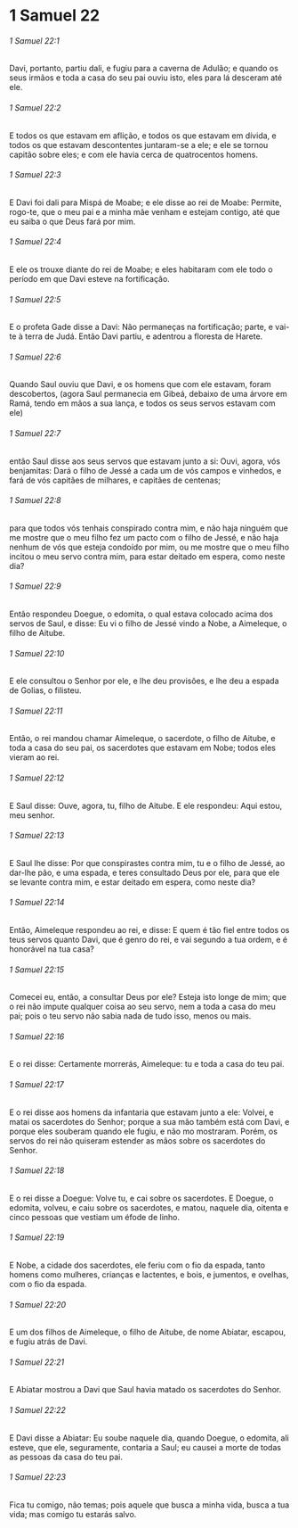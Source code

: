 # 1 Samuel 22

###### 1 Samuel 22:1

Davi, portanto, partiu dali, e fugiu para a caverna de Adulão; e quando os seus irmãos e toda a casa do seu pai ouviu isto, eles para lá desceram até ele.

###### 1 Samuel 22:2

E todos os que estavam em aflição, e todos os que estavam em dívida, e todos os que estavam descontentes juntaram-se a ele; e ele se tornou capitão sobre eles; e com ele havia cerca de quatrocentos homens.

###### 1 Samuel 22:3

E Davi foi dali para Mispá de Moabe; e ele disse ao rei de Moabe: Permite, rogo-te, que o meu pai e a minha mãe venham e estejam contigo, até que eu saiba o que Deus fará por mim.

###### 1 Samuel 22:4

E ele os trouxe diante do rei de Moabe; e eles habitaram com ele todo o período em que Davi esteve na fortificação.

###### 1 Samuel 22:5

E o profeta Gade disse a Davi: Não permaneças na fortificação; parte, e vai-te à terra de Judá. Então Davi partiu, e adentrou a floresta de Harete.

###### 1 Samuel 22:6

Quando Saul ouviu que Davi, e os homens que com ele estavam, foram descobertos, (agora Saul permanecia em Gibeá, debaixo de uma árvore em Ramá, tendo em mãos a sua lança, e todos os seus servos estavam com ele)

###### 1 Samuel 22:7

então Saul disse aos seus servos que estavam junto a si: Ouvi, agora, vós benjamitas: Dará o filho de Jessé a cada um de vós campos e vinhedos, e fará de vós capitães de milhares, e capitães de centenas;

###### 1 Samuel 22:8

para que todos vós tenhais conspirado contra mim, e não haja ninguém que me mostre que o meu filho fez um pacto com o filho de Jessé, e não haja nenhum de vós que esteja condoído por mim, ou me mostre que o meu filho incitou o meu servo contra mim, para estar deitado em espera, como neste dia?

###### 1 Samuel 22:9

Então respondeu Doegue, o edomita, o qual estava colocado acima dos servos de Saul, e disse: Eu vi o filho de Jessé vindo a Nobe, a Aimeleque, o filho de Aitube.

###### 1 Samuel 22:10

E ele consultou o Senhor por ele, e lhe deu provisões, e lhe deu a espada de Golias, o filisteu.

###### 1 Samuel 22:11

Então, o rei mandou chamar Aimeleque, o sacerdote, o filho de Aitube, e toda a casa do seu pai, os sacerdotes que estavam em Nobe; todos eles vieram ao rei.

###### 1 Samuel 22:12

E Saul disse: Ouve, agora, tu, filho de Aitube. E ele respondeu: Aqui estou, meu senhor.

###### 1 Samuel 22:13

E Saul lhe disse: Por que conspirastes contra mim, tu e o filho de Jessé, ao dar-lhe pão, e uma espada, e teres consultado Deus por ele, para que ele se levante contra mim, e estar deitado em espera, como neste dia?

###### 1 Samuel 22:14

Então, Aimeleque respondeu ao rei, e disse: E quem é tão fiel entre todos os teus servos quanto Davi, que é genro do rei, e vai segundo a tua ordem, e é honorável na tua casa?

###### 1 Samuel 22:15

Comecei eu, então, a consultar Deus por ele? Esteja isto longe de mim; que o rei não impute qualquer coisa ao seu servo, nem a toda a casa do meu pai; pois o teu servo não sabia nada de tudo isso, menos ou mais.

###### 1 Samuel 22:16

E o rei disse: Certamente morrerás, Aimeleque: tu e toda a casa do teu pai.

###### 1 Samuel 22:17

E o rei disse aos homens da infantaria que estavam junto a ele: Volvei, e matai os sacerdotes do Senhor; porque a sua mão também está com Davi, e porque eles souberam quando ele fugiu, e não mo mostraram. Porém, os servos do rei não quiseram estender as mãos sobre os sacerdotes do Senhor.

###### 1 Samuel 22:18

E o rei disse a Doegue: Volve tu, e cai sobre os sacerdotes. E Doegue, o edomita, volveu, e caiu sobre os sacerdotes, e matou, naquele dia, oitenta e cinco pessoas que vestiam um éfode de linho.

###### 1 Samuel 22:19

E Nobe, a cidade dos sacerdotes, ele feriu com o fio da espada, tanto homens como mulheres, crianças e lactentes, e bois, e jumentos, e ovelhas, com o fio da espada.

###### 1 Samuel 22:20

E um dos filhos de Aimeleque, o filho de Aitube, de nome Abiatar, escapou, e fugiu atrás de Davi.

###### 1 Samuel 22:21

E Abiatar mostrou a Davi que Saul havia matado os sacerdotes do Senhor.

###### 1 Samuel 22:22

E Davi disse a Abiatar: Eu soube naquele dia, quando Doegue, o edomita, ali esteve, que ele, seguramente, contaria a Saul; eu causei a morte de todas as pessoas da casa do teu pai.

###### 1 Samuel 22:23

Fica tu comigo, não temas; pois aquele que busca a minha vida, busca a tua vida; mas comigo tu estarás salvo.

